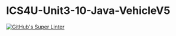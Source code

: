 # ICS4U-Unit3-10-Java-VehicleV5

[![GitHub's Super Linter](https://github.com/liam-fletcher1/ICS4U-Unit3-10-Java-VehicleV5/workflows/GitHub's%20Super%20Linter/badge.svg)](https://github.com/liam-fletcher1/ICS4U-Unit3-10-Java-VehicleV5/actions)
